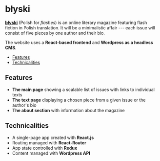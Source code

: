 # błyski

[**błyski**](https://blyski.org) (Polish for *flashes*) is an online literary magazine featuring flash fiction in Polish translation. It will be a minimalistic affair --- each issue will consist of five pieces by one author and their bio. 

The website uses a **React-based frontend** and **Wordpress as a headless CMS**.

  - [Features](#features)
  - [Technicalities](#technicalities)

## Features

* **The main page** showing a scalable list of issues with links to individual texts
* **The text page** displaying a chosen piece from a given issue or the author's bio
* **The about section** with information about the magazine

## Technicalities

* A single-page app created with **React.js**
* Routing managed with **React-Router**
* App state controlled with **Redux**
* Content managed with **Wordpress API**
